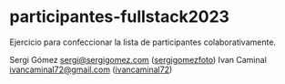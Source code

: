 # participantes-fullstack2023
Ejercicio para confeccionar la lista de participantes colaborativamente.

Sergi Gómez <sergi@sergigomez.com> ([sergigomezfoto](https://github.com/sergigomezfoto))
Ivan Caminal <ivancaminal72@gmail.com> ([ivancaminal72](https://github.com/ivancaminal72))
